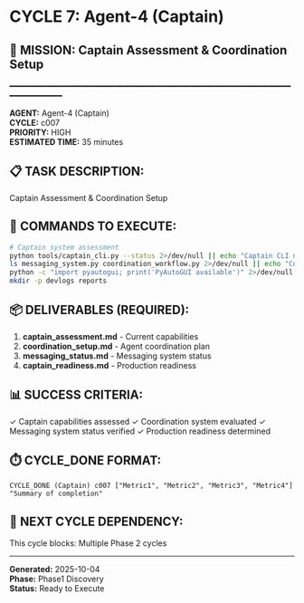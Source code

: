 # CYCLE 7: Agent-4 (Captain)

## 🎯 MISSION: Captain Assessment & Coordination Setup
━━━━━━━━━━━━━━━━━━━━━━━━━━━━━━━━━━━━━━━━━━━━━━━━━━━━━━━━━━━━━━━━━━━━━━

**AGENT:** Agent-4 (Captain)  
**CYCLE:** c007  
**PRIORITY:** HIGH  
**ESTIMATED TIME:** 35 minutes  


## 📋 TASK DESCRIPTION:
Captain Assessment & Coordination Setup

## 🔧 COMMANDS TO EXECUTE:
```bash
# Captain system assessment
python tools/captain_cli.py --status 2>/dev/null || echo "Captain CLI needs setup"
ls messaging_system.py coordination_workflow.py 2>/dev/null || echo "Core files missing"
python -c "import pyautogui; print('PyAutoGUI available')" 2>/dev/null || echo "PyAutoGUI not available"
mkdir -p devlogs reports
```

## 📦 DELIVERABLES (REQUIRED):
1. **captain_assessment.md** - Current capabilities
2. **coordination_setup.md** - Agent coordination plan
3. **messaging_status.md** - Messaging system status
4. **captain_readiness.md** - Production readiness

## 📊 SUCCESS CRITERIA:
✓ Captain capabilities assessed
✓ Coordination system evaluated
✓ Messaging system status verified
✓ Production readiness determined

## ⏱️ CYCLE_DONE FORMAT:
```
CYCLE_DONE (Captain) c007 ["Metric1", "Metric2", "Metric3", "Metric4"] "Summary of completion"
```

## 📝 NEXT CYCLE DEPENDENCY:
This cycle blocks: Multiple Phase 2 cycles

---

**Generated:** 2025-10-04  
**Phase:** Phase1 Discovery  
**Status:** Ready to Execute

